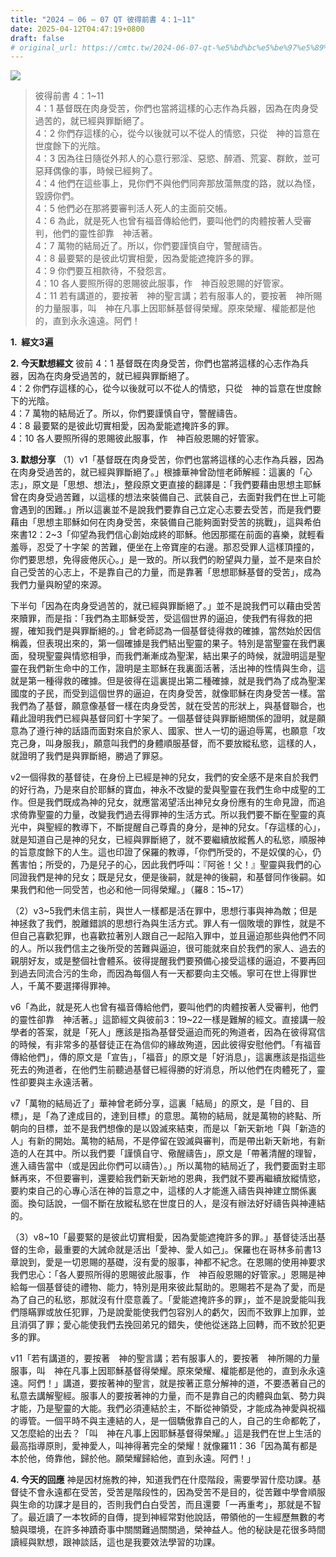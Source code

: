 ```yaml
---
title: "2024 – 06 – 07 QT 彼得前書 4：1~11"
date: 2025-04-12T04:47:19+0800
draft: false
# original_url: https://cmtc.tw/2024-06-07-qt-%e5%bd%bc%e5%be%97%e5%89%8d%e6%9b%b8-4%ef%bc%9a111
---
```


![](/images/qt.jpg)
> 彼得前書 4：1\~11  
> 4：1 基督既在肉身受苦，你們也當將這樣的心志作為兵器，因為在肉身受過苦的，就已經與罪斷絕了。  
> 4：2 你們存這樣的心，從今以後就可以不從人的情慾，只從　神的旨意在世度餘下的光陰。  
> 4：3 因為往日隨從外邦人的心意行邪淫、惡慾、醉酒、荒宴、群飲，並可惡拜偶像的事，時候已經夠了。  
> 4：4 他們在這些事上，見你們不與他們同奔那放蕩無度的路，就以為怪，毀謗你們。  
> 4：5 他們必在那將要審判活人死人的主面前交帳。  
> 4：6 為此，就是死人也曾有福音傳給他們，要叫他們的肉體按著人受審判，他們的靈性卻靠　神活著。  
> 4：7 萬物的結局近了。所以，你們要謹慎自守，警醒禱告。  
> 4：8 最要緊的是彼此切實相愛，因為愛能遮掩許多的罪。  
> 4：9 你們要互相款待，不發怨言。  
> 4：10 各人要照所得的恩賜彼此服事，作　神百般恩賜的好管家。  
> 4：11 若有講道的，要按著　神的聖言講；若有服事人的，要按著　神所賜的力量服事，叫　神在凡事上因耶穌基督得榮耀。原來榮耀、權能都是他的，直到永永遠遠。阿們！

**1.  經文3遍**

**2. 今天默想經文**
彼前 4：1 基督既在肉身受苦，你們也當將這樣的心志作為兵器，因為在肉身受過苦的，就已經與罪斷絕了。  
4：2 你們存這樣的心，從今以後就可以不從人的情慾，只從　神的旨意在世度餘下的光陰。  
4：7 萬物的結局近了。所以，你們要謹慎自守，警醒禱告。  
4：8 最要緊的是彼此切實相愛，因為愛能遮掩許多的罪。  
4：10 各人要照所得的恩賜彼此服事，作　神百般恩賜的好管家。

**3. 默想分享**
（1）v1「基督既在肉身受苦，你們也當將這樣的心志作為兵器，因為在肉身受過苦的，就已經與罪斷絕了。」根據華神曾劭愷老師解經：這裏的「心志」，原文是「思想、想法」，整段原文更直接的翻譯是：「我們要藉由思想主耶穌曾在肉身受過苦難，以這樣的想法來裝備自己、武裝自己，去面對我們在世上可能會遇到的困難。」所以這裏並不是說我們要靠自己立定心志要去受苦，而是我們要藉由「思想主耶穌如何在肉身受苦，來裝備自己能夠面對受苦的挑戰」，這與希伯來書12：2\~3「仰望為我們信心創始成終的耶穌。他因那擺在前面的喜樂，就輕看羞辱，忍受了十字架 的苦難，便坐在上帝寶座的右邊。那忍受罪人這樣頂撞的，你們要思想，免得疲倦灰心。」是一致的。所以我們的盼望與力量，並不是來自於自己受苦的心志上，不是靠自己的力量，而是靠著「思想耶穌基督的受苦」，成為我們力量與盼望的來源。

下半句「因為在肉身受過苦的，就已經與罪斷絕了。」並不是說我們可以藉由受苦來贖罪，而是指：「我們為主耶穌受苦，受這個世界的逼迫，使我們有得救的把握，確知我們是與罪斷絕的。」曾老師認為一個基督徒得救的確據，當然始於因信稱義，但表現出來的，第一個確據是我們結出聖靈的果子。特別是當聖靈在我們裏面，發現聖靈與情慾相爭，而我們漸漸成為聖潔，結出果子的時候，就證明這是聖靈在我們新生命中的工作，證明是主耶穌在我裏面活著，活出神的性情與生命，這就是第一種得救的確據。但是彼得在這裏提出第二種確據，就是我們為了成為聖潔國度的子民，而受到這個世界的逼迫，在肉身受苦，就像耶穌在肉身受苦一樣。當我們為了基督，願意像基督一樣在肉身受苦，就在受苦的形狀上，與基督聯合，也藉此證明我們已經與基督同釘十字架了。一個基督徒與罪斷絕關係的證明，就是願意為了遵行神的話語而面對來自於家人、國家、世人一切的逼迫辱罵，也願意「攻克己身，叫身服我」，願意叫我們的身體順服基督，而不要放縱私慾，這樣的人，就證明了我們是與罪斷絕，勝過了罪惡。

v2一個得救的基督徒，在身份上已經是神的兒女，我們的安全感不是來自於我們的好行為，乃是來自於耶穌的寶血，神永不改變的愛與聖靈在我們生命中成聖的工作。但是我們既成為神的兒女，就應當渴望活出神兒女身份應有的生命見證，而追求倚靠聖靈的力量，改變我們過去得罪神的生活方式。所以我們要不斷在聖靈的真光中，與聖經的教導下，不斷提醒自己尊貴的身分，是神的兒女。「存這樣的心」，就是知道自己是神的兒女，已經與罪斷絕了，就不要繼續放縱舊人的私慾，順服神的旨意度餘下的人生。這也印證了保羅的教導，「你們所受的，不是奴僕的心，仍舊害怕；所受的，乃是兒子的心，因此我們呼叫：『阿爸！父！』聖靈與我們的心同證我們是神的兒女；既是兒女，便是後嗣，就是神的後嗣，和基督同作後嗣。如果我們和他一同受苦，也必和他一同得榮耀。」（羅8：15\~17）

（2）v3\~5我們未信主前，與世人一樣都是活在罪中，思想行事與神為敵；但是神拯救了我們，脫離錯誤的思想行為與生活方式。罪人有一個敗壞的罪性，就是不但自己喜歡犯罪，也喜歡拉著別人跟自己一起陷入罪中，並且逼迫那些與他們不同的人。所以我們信主之後所受的苦難與逼迫，很可能就來自於我們的家人、過去的親朋好友，或是整個社會體系。彼得提醒我們要預備心接受這樣的逼迫，不要再回到過去同流合污的生命，而因為每個人有一天都要向主交帳。寧可在世上得罪世人，千萬不要選擇得罪神。

v6「為此，就是死人也曾有福音傳給他們，要叫他們的肉體按著人受審判，他們的靈性卻靠　神活著。」這節經文與彼前3：19\~22一樣是難解的經文。直接講一般學者的答案，就是「死人」應該是指為基督受逼迫而死的殉道者，因為在彼得寫信的時候，有非常多的基督徒正在為信仰的緣故殉道，因此彼得安慰他們。「有福音傳給他們」，傳的原文是「宣告」，「福音」的原文是「好消息」，這裏應該是指這些死去的殉道者，在他們生前聽過基督已經得勝的好消息，所以他們在肉體死了，靈性卻要與主永遠活著。

v7「萬物的結局近了」華神曾老師分享，這裏「結局」的原文，是「目的、目標」，是「為了達成目的，達到目標」的意思。萬物的結局，就是萬物的終點、所朝向的目標，並不是我們想像的是以毀滅來結束，而是以「新天新地「與「新造的人」有新的開始。萬物的結局，不是停留在毀滅與審判，而是帶出新天新地，有新造的人在其中。所以我們要「謹慎自守、儆醒禱告」，原文是「帶著清醒的理智，進入禱告當中（或是因此你們可以禱告）。」所以萬物的結局近了，我們要面對主耶穌再來，不但要審判，還要給我們新天新地的恩典，我們就不要再繼續放縱情慾，要約束自己的心專心活在神的旨意之中，這樣的人才能進入禱告與神建立關係裏面。換句話說，一個不斷在放縱私慾在世度日的人，是沒有辦法好好禱告與神連結的。

（3）v8\~10「最要緊的是彼此切實相愛，因為愛能遮掩許多的罪。」基督徒活出基督的生命，最重要的大誡命就是活出「愛神、愛人如己」。保羅也在哥林多前書13章說到，愛是一切恩賜的基礎，沒有愛的服事，神都不紀念。在恩賜的使用神要求我們忠心：「各人要照所得的恩賜彼此服事，作　神百般恩賜的好管家。」恩賜是神給每一個基督徒的禮物、能力，特別是用來彼此幫助的。恩賜若不是為了愛，而是為了自己的私慾，那就沒有什麼意義了。「愛能遮掩許多的罪」，並不是說愛能叫我們隱瞞罪或放任犯罪，乃是說愛能使我們包容別人的虧欠，因而不致罪上加罪，並且消弭了罪；愛心能使我們去挽回弟兄的錯失，使他從迷路上回轉，而不致於犯更多的罪。

v11「若有講道的，要按著　神的聖言講；若有服事人的，要按著　神所賜的力量服事，叫　神在凡事上因耶穌基督得榮耀。原來榮耀、權能都是他的，直到永永遠遠。阿們！」講道，要按著神的聖言，就是按著正意分解神的道，不要憑著自己的私意去講解聖經。服事人的要按著神的力量，而不是靠自己的肉體與血氣、勢力與才能，乃是聖靈的大能。我們必須連結於主，不斷從神領受，才能成為神愛與祝福的導管。一個平時不與主連結的人，是一個驕傲靠自己的人，自己的生命都乾了，又怎麼給的出去？「叫　神在凡事上因耶穌基督得榮耀。」這是我們在世上生活的最高指導原則，愛神愛人，叫神得著完全的榮耀！就像羅11：36「因為萬有都是本於他，倚靠他，歸於他。願榮耀歸給他，直到永遠。阿們！」

**4. 今天的回應**
神是因材施教的神，知道我們在什麼階段，需要學習什麼功課。基督徒不會永遠都在受苦，受苦是階段性的，因為受苦不是目的，從苦難中學會順服與生命的功課才是目的，否則我們白白受苦，而且還要「一再重考」，那就是不智了。最近讀了一本牧師的自傳，提到神經常對他說話，帶領他的一生經歷無數的考驗與環境，在許多神蹟奇事中關關難過關關過，榮神益人。他的秘訣是花很多時間讀經與默想，跟神談話，這也是我要效法學習的功課。
